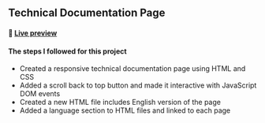 ## Technical Documentation Page

 #### :rocket: [ Live preview ](https://cansubaydar.github.io/technical-documentation-page/)

#### The steps I followed for this project
 - Created a responsive technical documentation page using HTML and CSS
 - Added a scroll back to top button and made it interactive with JavaScript DOM events 
 - Created a new HTML file includes English version of the page
 - Added a language section to HTML files and linked to each page